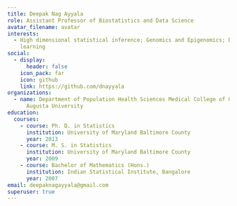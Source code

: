 ```yaml
---
title: Deepak Nag Ayyala
role: Assistant Professor of Biostatistics and Data Science
avatar_filename: avatar
interests:
  - High dimensional statistical inference; Genomics and Epigenomics; Deep
    learning
social:
  - display:
      header: false
    icon_pack: far
    icon: github
    link: https://github.com/dnayyala
organizations:
  - name: Department of Population Health Sciences Medical College of Georgia,
      Augusta University
education:
  courses:
    - course: Ph. D. in Statistics
      institution: University of Maryland Baltimore County
      year: 2013
    - course: M. S. in Statistics
      institution: University of Maryland Baltimore County
      year: 2009
    - course: Bachelor of Mathematics (Hons.)
      institution: Indian Statistical Institute, Bangalore
      year: 2007
email: deepaknagayyala@gmail.com
superuser: true
---
```

